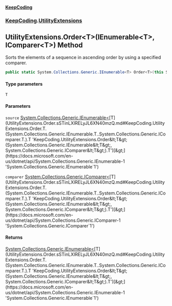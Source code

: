 #### [KeepCoding](index.md 'index')
### [KeepCoding](KeepCoding.md 'KeepCoding').[UtilityExtensions](UtilityExtensions.md 'KeepCoding.UtilityExtensions')
## UtilityExtensions.Order&lt;T&gt;(IEnumerable&lt;T&gt;, IComparer&lt;T&gt;) Method
Sorts the elements of a sequence in ascending order by using a specified comparer.
```csharp
public static System.Collections.Generic.IEnumerable<T> Order<T>(this System.Collections.Generic.IEnumerable<T> source, System.Collections.Generic.IComparer<T> comparer);
```
#### Type parameters
<a name='KeepCoding.UtilityExtensions.Order.T.(System.Collections.Generic.IEnumerable.T..System.Collections.Generic.IComparer.T.).T'></a>
`T`  
  
#### Parameters
<a name='KeepCoding.UtilityExtensions.Order.T.(System.Collections.Generic.IEnumerable.T..System.Collections.Generic.IComparer.T.).source'></a>
`source` [System.Collections.Generic.IEnumerable&lt;](https://docs.microsoft.com/en-us/dotnet/api/System.Collections.Generic.IEnumerable-1 'System.Collections.Generic.IEnumerable`1')[T](UtilityExtensions.Order.sSTinLXlRELyJL6XN40mzQ.md#KeepCoding.UtilityExtensions.Order.T.(System.Collections.Generic.IEnumerable.T..System.Collections.Generic.IComparer.T.).T 'KeepCoding.UtilityExtensions.Order&lt;T&gt;(System.Collections.Generic.IEnumerable&lt;T&gt;, System.Collections.Generic.IComparer&lt;T&gt;).T')[&gt;](https://docs.microsoft.com/en-us/dotnet/api/System.Collections.Generic.IEnumerable-1 'System.Collections.Generic.IEnumerable`1')  
  
<a name='KeepCoding.UtilityExtensions.Order.T.(System.Collections.Generic.IEnumerable.T..System.Collections.Generic.IComparer.T.).comparer'></a>
`comparer` [System.Collections.Generic.IComparer&lt;](https://docs.microsoft.com/en-us/dotnet/api/System.Collections.Generic.IComparer-1 'System.Collections.Generic.IComparer`1')[T](UtilityExtensions.Order.sSTinLXlRELyJL6XN40mzQ.md#KeepCoding.UtilityExtensions.Order.T.(System.Collections.Generic.IEnumerable.T..System.Collections.Generic.IComparer.T.).T 'KeepCoding.UtilityExtensions.Order&lt;T&gt;(System.Collections.Generic.IEnumerable&lt;T&gt;, System.Collections.Generic.IComparer&lt;T&gt;).T')[&gt;](https://docs.microsoft.com/en-us/dotnet/api/System.Collections.Generic.IComparer-1 'System.Collections.Generic.IComparer`1')  
  
#### Returns
[System.Collections.Generic.IEnumerable&lt;](https://docs.microsoft.com/en-us/dotnet/api/System.Collections.Generic.IEnumerable-1 'System.Collections.Generic.IEnumerable`1')[T](UtilityExtensions.Order.sSTinLXlRELyJL6XN40mzQ.md#KeepCoding.UtilityExtensions.Order.T.(System.Collections.Generic.IEnumerable.T..System.Collections.Generic.IComparer.T.).T 'KeepCoding.UtilityExtensions.Order&lt;T&gt;(System.Collections.Generic.IEnumerable&lt;T&gt;, System.Collections.Generic.IComparer&lt;T&gt;).T')[&gt;](https://docs.microsoft.com/en-us/dotnet/api/System.Collections.Generic.IEnumerable-1 'System.Collections.Generic.IEnumerable`1')  
